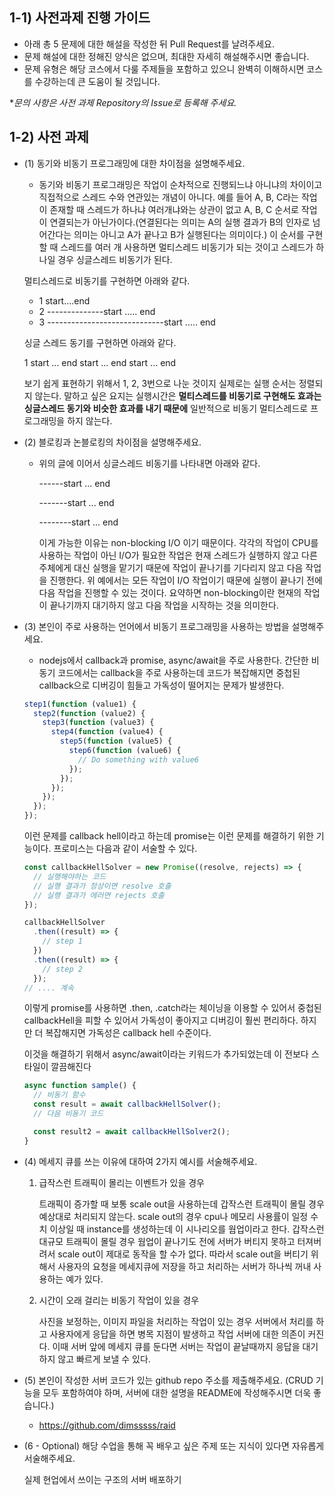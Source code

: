 ## 1-1) 사전과제 진행 가이드

- 아래 총 5 문제에 대한 해설을 작성한 뒤 Pull Request를 날려주세요.
- 문제 해설에 대한 정해진 양식은 없으며, 최대한 자세히 해설해주시면 좋습니다.
- 문제 유형은 해당 코스에서 다룰 주제들을 포함하고 있으니 완벽히 이해하시면 코스를 수강하는데 큰 도움이 될 것입니다.

\*_문의 사항은 사전 과제 Repository의 Issue로 등록해 주세요._

## 1-2) 사전 과제

- (1) 동기와 비동기 프로그래밍에 대한 차이점을 설명해주세요.

  - 동기와 비동기 프로그래밍은 작업이 순차적으로 진행되느냐 아니냐의 차이이고 직접적으로 스레드 수와 연관있는 개념이 아니다. 예를 들어 A, B, C라는 작업이 존재할 때 스레드가 하나냐 여러개냐와는 상관이 없고 A, B, C 순서로 작업이 연결되는가 아닌가이다.(연결된다는 의미는 A의 실행 결과가 B의 인자로 넘어간다는 의미는 아니고 A가 끝나고 B가 실행된다는 의미이다.) 이 순서를 구현할 때 스레드를 여러 개 사용하면 멀티스레드 비동기가 되는 것이고 스레드가 하나일 경우 싱글스레드 비동기가 된다.

  멀티스레드로 비동기를 구현하면 아래와 같다.

  - 1 start....end
  - 2 --------------start ..... end
  - 3 -----------------------------start ..... end

  싱글 스레드 동기를 구현하면 아래와 같다.

  1 start ... end start ... end start ... end

  보기 쉽게 표현하기 위해서 1, 2, 3번으로 나눈 것이지 실제로는 실행 순서는 정렬되지 않는다. 말하고 싶은 요지는 실행시간은 **멀티스레드를 비동기로 구현해도 효과는 싱글스레드 동기와 비슷한 효과를 내기 때문에** 일반적으로 비동기 멀티스레드로 프로그래밍을 하지 않는다.

- (2) 블로킹과 논블로킹의 차이점을 설명해주세요.

  - 위의 글에 이어서 싱글스레드 비동기를 나타내면 아래와 같다.

    ------start ... end

    -------start ... end

    --------start ... end

    이게 가능한 이유는 non-blocking I/O 이기 때문이다. 각각의 작업이 CPU를 사용하는 작업이 아닌 I/O가 필요한 작업은 현재 스레드가 실행하지 않고 다른 주체에게 대신 실행을 맡기기 때문에 작업이 끝나기를 기다리지 않고 다음 작업을 진행한다. 위 예에서는 모든 작업이 I/O 작업이기 때문에 실행이 끝나기 전에 다음 작업을 진행할 수 있는 것이다. 요약하면 non-blocking이란 현재의 작업이 끝나기까지 대기하지 않고 다음 작업을 시작하는 것을 의미한다.

- (3) 본인이 주로 사용하는 언어에서 비동기 프로그래밍을 사용하는 방법을 설명해주세요.

  - nodejs에서 callback과 promise, async/await을 주로 사용한다. 간단한 비동기 코드에서는 callback을 주로 사용하는데 코드가 복잡해지면 중첩된 callback으로 디버깅이 힘들고 가독성이 떨어지는 문제가 발생한다.

  ```jsx
  step1(function (value1) {
    step2(function (value2) {
      step3(function (value3) {
        step4(function (value4) {
          step5(function (value5) {
            step6(function (value6) {
              // Do something with value6
            });
          });
        });
      });
    });
  });
  ```

  이런 문제를 callback hell이라고 하는데 promise는 이런 문제를 해결하기 위한 기능이다. 프로미스는 다음과 같이 서술할 수 있다.

  ```jsx
  const callbackHellSolver = new Promise((resolve, rejects) => {
    // 실행해야하는 코드
    // 실행 결과가 정상이면 resolve 호출
    // 실행 결과가 에러면 rejects 호출
  });

  callbackHellSolver
    .then((result) => {
      // step 1
    })
    .then((result) => {
      // step 2
    });
  // .... 계속
  ```

  이렇게 promise를 사용하면 .then, .catch라는 체이닝을 이용할 수 있어서 중첩된 callbackHell을 피할 수 있어서 가독성이 좋아지고 디버깅이 훨씬 편리하다. 하지만 더 복잡해지면 가독성은 callback hell 수준이다.

  이것을 해결하기 위해서 async/await이라는 키워드가 추가되었는데 이 전보다 스타일이 깔끔해진다

  ```jsx
  async function sample() {
    // 비동기 함수
    const result = await callbackHellSolver();
    // 다음 비동기 코드

    const result2 = await callbackHellSolver2();
  }
  ```

- (4) 메세지 큐를 쓰는 이유에 대하여 2가지 예시를 서술해주세요.

  1. 급작스런 트래픽이 몰리는 이벤트가 있을 경우

     트래픽이 증가할 때 보통 scale out을 사용하는데 갑작스런 트래픽이 몰릴 경우 예상대로 처리되지 않는다. scale out의 경우 cpu나 메모리 사용률이 일정 수치 이상일 때 instance를 생성하는데 이 시나리오를 웜업이라고 한다. 갑작스런 대규모 트래픽이 몰릴 경우 웜업이 끝나기도 전에 서버가 버티지 못하고 터져버려서 scale out이 제대로 동작을 할 수가 없다. 따라서 scale out을 버티기 위해서 사용자의 요청을 메세지큐에 저장을 하고 처리하는 서버가 하나씩 꺼내 사용하는 예가 있다.

  2. 시간이 오래 걸리는 비동기 작업이 있을 경우

     사진을 보정하는, 이미지 파일을 처리하는 작업이 있는 경우 서버에서 처리를 하고 사용자에게 응답을 하면 병목 지점이 발생하고 작업 서버에 대한 의존이 커진다. 이때 서버 앞에 메세지 큐를 둔다면 서버는 작업이 끝날때까지 응답을 대기하지 않고 빠르게 보낼 수 있다.

- (5) 본인이 작성한 서버 코드가 있는 github repo 주소를 제출해주세요. (CRUD 기능을 모두 포함하여야 하며, 서버에 대한 설명을 README에 작성해주시면 더욱 좋습니다.)

  - https://github.com/dimsssss/raid

- (6 - Optional) 해당 수업을 통해 꼭 배우고 싶은 주제 또는 지식이 있다면 자유롭게 서술해주세요.

  실제 현업에서 쓰이는 구조의 서버 배포하기
